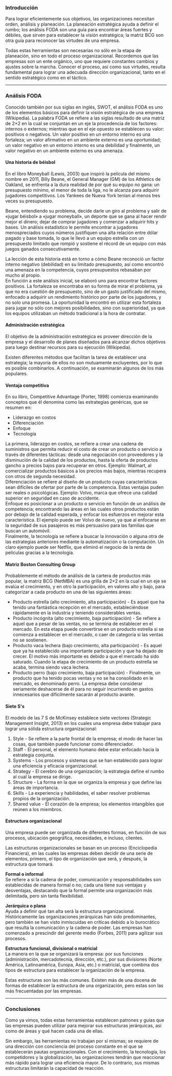 ### Introducción

Para lograr eficientemente sus objetivos, las organizaciones necesitan orden, análisis y planeación. La planeación estratégica ayuda a definir el rumbo; los análisis FODA son una guía para encontrar áreas fuertes y débiles, que sirven para establecer la visión estratégica; la matriz BCG son otra guía para reconocer las virtudes de una empresa.

Todas estas herramientas son necesarias no sólo en la etapa de planeación, sino en todo el proceso organizacional. Recordemos que las empresas son un ente orgánico, uno que requiere constantes cambios y ajustes sobre la marcha. Conocer el proceso, así como sus virtudes, resulta fundamental para lograr una adecuada dirección organizacional, tanto en el sentido estratégico como en el táctico.

---

### Análisis FODA

Conocido también por sus siglas en inglés, SWOT, el análisis FODA es uno de los elementos básicos para definir la visión estratégica de una empresa (Wikipedia). La palabra FODA se refiere a las siglas resultado de una matriz de 2×2 en la cual se conjuntan en un eje la procedencia de los factores: internos o externos; mientras que en el eje opuesto se establecen su valor: positivos o negativos. Un valor positivo en un entorno interno es una fortaleza; un valor afirmativo en un ambiente externo es una oportunidad; un valor negativo en un entorno interno es una debilidad y finalmente, un valor negativo en un ambiente externo es una amenaza.

#### Una historia de béisbol

En el libro Moneyball (Lewis, 2003) que inspiró la película del mismo nombre en 2011, Billy Beane, el General Manager (GM) de los Athletics de Oakland, se enfrenta a la dura realidad de por qué su equipo no gana: un presupuesto mínimo, el menor de toda la liga, no le alcanza para adquirir jugadores competitivos. Los Yankees de Nueva York tenían al menos tres veces su presupuesto.

Beane, entendiendo su problema, decide darle un giro al problema y salir de «jugar béisbol» a «jugar moneyball», un deporte que se gana al hacer rendir mejor el dinero; dejar de comprar jugadores y comenzar a adquirir hits y bases. Un análisis estadístico le permite encontrar a jugadores menospreciados cuyos números justifiquen una alta relación entre dólar pagado y base tomada, lo que le llevó a un equipo estrella con un presupuesto limitado que rompió y sostiene el récord de un equipo con más juegos ganados consecutivamente.

La lección de esta historia está en torno a cómo Beane reconoció un factor interno negativo (debilidad) en su limitado presupuesto, así como encontró una amenaza en la competencia, cuyos presupuestos rebasaban por mucho al propio.  
En función a este análisis inicial, se elaboró uno para encontrar factores positivos. La fortaleza se encontraba en su forma de mirar el problema, ya que no era cuestión de presupuesto, sino de un gasto justificado del mismo, enfocado a adquirir un rendimiento histórico por parte de los jugadores, y no solo una promesa. La oportunidad la encontró en utilizar esta fortaleza para jugar no sólo con mejores posibilidades, sino con superioridad, ya que los equipos utilizaban un método tradicional a la hora de contratar.

#### Administración estratégica

El objetivo de la administración estratégica es proveer dirección de la empresa y el desarrollo de planes diseñados para alcanzar dichos objetivos para luego destinar recursos para su ejecución (Wikipedia).

Existen diferentes métodos que facilitan la tarea de establecer una estrategia; la mayoría de ellos no son mutuamente excluyentes, por lo que es posible combinarlos. A continuación, se examinarán algunos de los más populares.

#### Ventaja competitiva

En su libro, Competitive Advantage (Porter, 1998) comienza examinando conceptos que él denomina como las estrategias genéricas, que se resumen en:

- Liderazgo en costos
- Diferenciación
- Enfoque
- Tecnología

La primera, liderazgo en costos, se refiere a crear una cadena de suministros que permita reducir el costo de crear un producto o servicio a través de diferentes tácticas: desde una negociación con proveedores y la disminución de la calidad de los productos, hasta la oferta de productos gancho a precios bajos para recuperar en otros. Ejemplo: Walmart, al comercializar productos básicos a los precios más bajos, mientras recupera con otros de segunda necesidad.  
Diferenciación se refiere al diseño de un producto cuyas características sean difíciles de ofertar por parte de la competencia. Estas ventajas puden ser reales o psicológicas. Ejemplo: Volvo, marca que ofrece una calidad superior en seguridad en caso de accidente.  
Enfoque es posicionar a un producto o servicio en función de un análisis de competencia; encontrando las áreas en las cuales otros productos están por debajo de la calidad esperada, y enfocar los esfuerzos en mejorar esta característica. El ejemplo puede ser Volvo de nuevo, ya que al enfocarse en la seguridad de sus pasajeros es más persuasivo para las familias que buscan un automóvil.  
Finalmente, la tecnología se refiere a buscar la innovación o alguna otra de las estrategias anteriores mediante la automatización o la computación. Un claro ejemplo puede ser Netflix, que eliminó el negocio de la renta de películas gracias a la tecnología.

#### Matriz Boston Consulting Group

Probablemente el método de análisis de la cartera de productos más popular, la matriz BCG (NetMBA) es una grilla de 2×2 en la cual en un eje se evalúa el crecimiento, y en otro la participación, en valores alto y bajo, para categorizar a cada producto en una de las siguientes áreas:

- Producto estrella (alto crecimiento, alta participación) - Es aquel que ha tenido una fantástica recepción en el mercado, estableciéndose rápidamente en la industria y teniendo considerables ventas.
- Producto incógnita (alto crecimiento, baja participación) - Se refiere a aquel que a pesar de las ventas, no se termina de establecer en el mercado. En esta etapa puede convertirse en un producto estrella si se comienza a establecer en el mercado, o caer de categoría si las ventas no se sostienen.
- Producto vaca lechera (bajo crecimiento, alta participación) - Es aquel que ya ha establecido una importante participación y que ha dejado de crecer. El motivo más importante es debido a que el mercado ha sido saturado. Cuando la etapa de crecimiento de un producto estrella se acaba, termina siendo vaca lechera.
- Producto perro (bajo crecimiento, baja participación) - Finalmente, un producto que ha tenido pocas ventas y no se ha consolidado en le mercado, es denominado perro. La empresa debe considerar seriamente deshacerse de él para no seguir incurriendo en gastos innecesarios que difícilmente sacarán al producto avante.

#### Siete S's

El modelo de las 7 S de McKinsey establece siete vectores (Strategic Management Insight, 2013) en los cuales una empresa debe trabajar para lograr una sólida estructura organizacional:

1. Style - Se refiere a la parte frontal de la empresa; el modo de hacer las cosas, que también puede funcionar como diferenciador.
2. Staff - El personal, el elemento humano debe estar enfocado hacia la estrategia conjunta.
3. Systems - Los procesos y sistemas que se han establecido para lograr una eficiencia y eficacia organizacional.
4. Strategy - El cerebro de una organización; la estrategia define el rumbo al cual la empresa se dirige.
5. Structure - La forma en la que se organiza la empresa y que define las áreas de importancia.
6. Skills - La experiencia y habilidades, el saber resolver problemas propios de la organización.
7. Shared value - El corazón de la empresa; los elementos intangibles que reúnen a los miembros.

#### Estructura organizacional

Una empresa puede ser organizada de diferentes formas, en función de sus procesos, ubicación geográfica, necesidades, e incluso, clientes.

Las estructuras organizacionales se basan en un proceso (Enciclopedia Financiera), en las cuales las empresas deben decidir de una serie de elementos, primero, el tipo de organización que será, y después, la estructura que tomará.

**Formal o informal**  
Se refiere a si la cadena de poder, comunicación y responsabilidades son establecidas de manera formal o no; cada una tiene sus ventajas y desventajas, destacando que la formal permite una organización más delimitada, pero sin tanta flexibilidad.

**Jerárquica o plana**  
Ayuda a definir qué tan alta será la estructura organizacional. Históricamente las organizaciones jerárquicas han sido predominantes, pero también se han visto inmiscuidas en críticas debido a lo burocrático que resulta la comunicación y la cadena de poder. Las empresas han comenzado a prescindir del gerente medio (Forbes, 2011) para agilizar sus procesos.

**Estructura funcional, divisional o matricial**  
La manera en la que se organizará la empresa: por sus funciones (administración, mercadotecnia, dirección, etc.), por sus divisiones (Norte América, Latinoamérica, Europa, Asia, etc.) o matricial, que combina dos tipos de estructura para establecer la organización de la empresa.

Estas estructuras son las más comunes. Existen más de una docena de formas de establecer la estructura de una organización, pero estas son las más frecuentadas por las empresas.

---

### Conclusiones

Como ya vimos, todas estas herramientas establecen patrones y guías que las empresas pueden utilizar para mejorar sus estructuras jerárquicas, así como de áreas y qué hacen cada una de ellas.

Sin embargo, las herramientas no trabajan por sí mismas; se requiere de una dirección con conciencia del proceso constante en el que se establecerán pautas organizacionales. Con el crecimiento, la tecnología, los competidores y la globalización, las organizaciones tendrán que reaccionar más rápido para lograr una eficiencia mayor. De lo contrario, sus mismas estructuras limitarán la capacidad de reacción.
